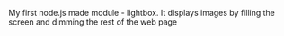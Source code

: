 My first node.js made module - lightbox. It displays images by filling the screen and dimming the rest of the web page
